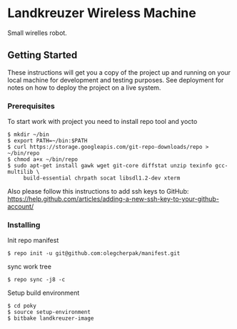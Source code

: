 # Landkreuzer Wireless Machine

Small wirelles robot.

## Getting Started

These instructions will get you a copy of the project up and running on your local machine for development and testing purposes. See deployment for notes on how to deploy the project on a live system.

### Prerequisites

To start work with project you need to install repo tool and yocto 

```
$ mkdir ~/bin
$ export PATH=~/bin:$PATH
$ curl https://storage.googleapis.com/git-repo-downloads/repo > ~/bin/repo
$ chmod a+x ~/bin/repo
$ sudo apt-get install gawk wget git-core diffstat unzip texinfo gcc-multilib \
     build-essential chrpath socat libsdl1.2-dev xterm
```

Also please follow this instructions to add ssh keys to GitHub: https://help.github.com/articles/adding-a-new-ssh-key-to-your-github-account/

### Installing

Init repo manifest

```
$ repo init -u git@github.com:olegcherpak/manifest.git
```

sync work tree

```
$ repo sync -j8 -c
```

Setup build environment

```
$ cd poky
$ source setup-environment
$ bitbake landkreuzer-image
```
